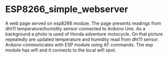 # ESP8266_simple_webserver
A web page served on esp8266 module. The page presents readings from dht11 temperature/humidity sensor connected to Arduino Uno.
As a background a photo is used of Honda adventure motocycle. On that picture repeatedly are updated temperature and humidity 
read from dht11 sensor. Arduino communicates with ESP module using AT commands. The esp module has wifi and it connects to the local wifi spot.

